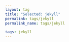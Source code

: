 ```yaml
---
layout: tag
title: "Selected: jekyll"
permalink: tags/jekyll
permalink_name: tags/jekyll

tags: jekyll
---
```

